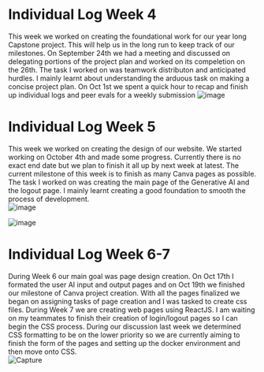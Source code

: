 
# Individual Log Week 4
This week we worked on creating the foundational work for our year long Capstone project. This will help us in the long run to keep track of our milestones. On September 24th we had a meeting and discussed on delegating portions of the project plan and worked on its compeletion on the 26th. The task I worked on was teamwork distributon and anticipated hurdles. I mainly learnt about understanding the arduous task on making a concise project plan. On Oct 1st we spent a quick hour to recap and finish up individual logs and peer evals for a weekly submission 
![image](https://github.com/COSC-499-W2023/year-long-project-team-11/assets/90084005/2a57c281-1a6b-4e48-a986-47e20ff9cc11)

# Individual Log Week 5
This week we worked on creating the design of our website. We started working on October 4th and made some progress. Currently there is no exact end date but we plan to finish it all up by next week at latest. The current milestone of this week is to finish as many Canva pages as possible. The task I worked on was creating the main page of the Generative AI and the logout page. I mainly learnt creating a good foundation to smooth the process of development.  
![image](https://github.com/COSC-499-W2023/year-long-project-team-11/assets/90084005/519b3a55-fd3e-4687-85ea-af1e7f3df14f)

![image](https://github.com/COSC-499-W2023/year-long-project-team-11/assets/90084005/a2a0f0ba-9011-42b7-8481-bc20eb6aac6f)
# Individual Log Week 6-7
During Week 6 our main goal was page design creation. On Oct 17th I formated the user AI input and output pages and on Oct 19th we finished our milestone of Canva project creation. With all the pages finalized we began on assigning tasks of page creation and I was tasked to create css files. 
During Week 7 we are creating web pages using ReactJS. I am waiting on my teammates to finish their creation of login/logout pages so I can begin the CSS process. During our discussion last week we determined CSS formatting to be on the lower priority so we are currently aiming to finish the form of the pages and setting up the docker environment and then move onto CSS.  
![Capture](https://github.com/COSC-499-W2023/year-long-project-team-11/assets/90084005/288ffac8-790c-47fd-9737-a3e2bc8121f3)
